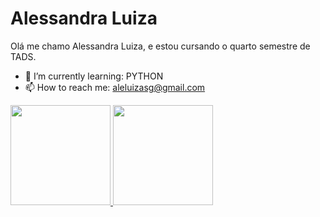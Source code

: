
# Alessandra Luiza
Olá me chamo Alessandra Luiza, e estou cursando o quarto semestre de TADS.

- 🌱 I’m currently learning: PYTHON
- 📫 How to reach me: aleluizasg@gmail.com

<div>
<a href="https://github.com/alessandraluiza">
<img height="160em" src="https://github-readme-stats.vercel.app/api?username=alessandraluiza&show_icons=true&theme=dracula&include_all_commits=true&count_private=true"/>
<img height="160em" src="https://github-readme-stats.vercel.app/api/top-langs/?username=alessandraluiza&layout=compact&langs_count=7&theme=dracula"/>
</div>
